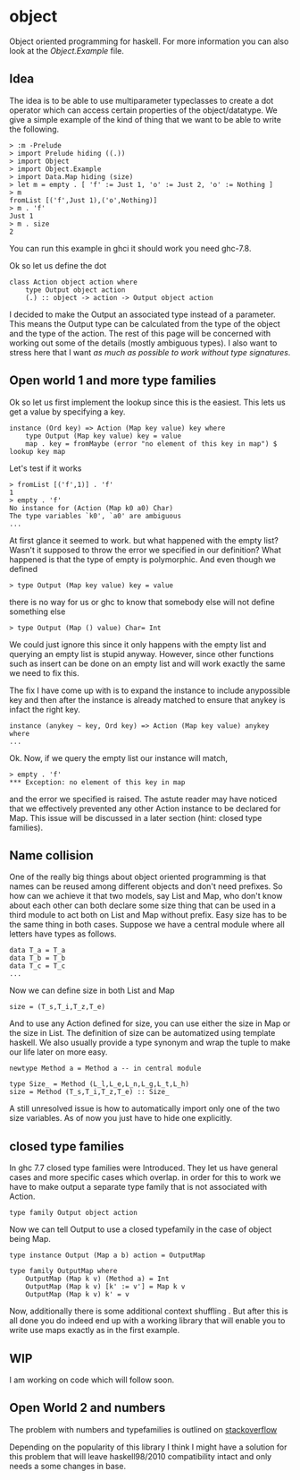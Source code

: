 # object

Object oriented programming for haskell.
For more information you can also look at the *Object.Example* file.

## Idea

The idea is to be able to use multiparameter typeclasses to create a dot operator which can access certain properties of the object/datatype. We give a simple example of the kind of thing that we want to be able to write the following.

	> :m -Prelude
	> import Prelude hiding ((.))
	> import Object
	> import Object.Example
	> import Data.Map hiding (size)
	> let m = empty . [ 'f' := Just 1, 'o' := Just 2, 'o' := Nothing ]
	> m
	fromList [('f',Just 1),('o',Nothing)]
	> m . 'f'
	Just 1
	> m . size
	2

You can run this example in ghci it should work you need ghc-7.8.

Ok so let us define the dot

	class Action object action where
		type Output object action
		(.) :: object -> action -> Output object action

I decided to make the Output an associated type instead of a parameter. This means the Output type can be calculated from the type of the object and the type of the action. The rest of this page will be concerned with working out some of the details (mostly ambiguous types). I also want to stress here that I want *as much as possible to work without type signatures*.

## Open world 1 and more type families

Ok so let us first implement the lookup since this is the easiest. This lets us get a value by specifying a key.

	instance (Ord key) => Action (Map key value) key where
		type Output (Map key value) key = value
		map . key = fromMaybe (error "no element of this key in map") $ lookup key map

Let's test if it works

	> fromList [('f',1)] . 'f'
	1
	> empty . 'f'
    No instance for (Action (Map k0 a0) Char)
    The type variables `k0', `a0' are ambiguous
    ...

At first glance it seemed to work. but what happened with the empty list? Wasn't it supposed to throw the error we specified in our definition? What happened is that the type of empty is polymorphic. And even though we defined

	> type Output (Map key value) key = value

there is no way for us or ghc to know that somebody else will not define something else

	> type Output (Map () value) Char= Int

We could just ignore this since it only happens with the empty list and querying an empty list is stupid anyway. However, since other functions such as insert can be done on an empty list and will work exactly the same we need to fix this.

The fix I have come up with is to expand the instance to include anypossible key and then after the instance is already matched to ensure that anykey is infact the right key.

	instance (anykey ~ key, Ord key) => Action (Map key value) anykey where
	...

Ok. Now, if we query the empty list our instance will match,

	> empty . 'f'
	*** Exception: no element of this key in map

and the error we specified is raised. The astute reader may have noticed that we effectively prevented any other Action instance to be declared for Map. This issue will be discussed in a later section (hint: closed type families).

## Name collision

One of the really big things about object oriented programming is that names can be reused among different objects and don't need prefixes. So how can we achieve it that two models, say List and Map, who don't know about each other can both declare some size thing that can be used in a third module to act both on List and Map without prefix. Easy size has to be the same thing in both cases. Suppose we have a central module where all letters have types as follows.

	data T_a = T_a
	data T_b = T_b
	data T_c = T_c
	...

Now we can define size in both List and Map

	size = (T_s,T_i,T_z,T_e)

And to use any Action defined for size, you can use either the size in Map or the size in List. The definition of size can be automatized using template haskell. We also usually provide a type synonym and wrap the tuple to make our life later on more easy.

	newtype Method a = Method a -- in central module
	
	type Size_ = Method (L_l,L_e,L_n,L_g,L_t,L_h)
	size = Method (T_s,T_i,T_z,T_e) :: Size_

A still unresolved issue is how to automatically import only one of the two size variables. As of now you just have to hide one explicitly.

## closed type families

In ghc 7.7 closed type families were Introduced. They let us have general cases and more specific cases which overlap. in order for this to work we have to make output a separate type family that is not associated with Action.

	type family Output object action

Now we can tell Output to use a closed typefamily in the case of object being Map.

	type instance Output (Map a b) action = OutputMap
	
	type family OutputMap where	
		OutputMap (Map k v) (Method a) = Int
		OutputMap (Map k v) [k' := v'] = Map k v
		OutputMap (Map k v) k' = v

Now, additionally there is some additional context shuffling . But after this is all done you do indeed end up with a working library that will enable you to write use maps exactly as in the first example. 

## WIP

I am working on code which will follow soon.

## Open World 2 and numbers

The problem with numbers and typefamilies is outlined on
[stackoverflow](http://stackoverflow.com/questions/22389648/overlapping-incoherent-closed-type-families)

Depending on the popularity of this library I think I might have a solution for this problem that will leave haskell98/2010 compatibility intact and only needs a some changes in base.
